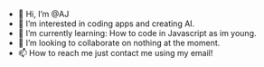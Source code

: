 - 👋 Hi, I’m @AJ
- 👀 I’m interested in coding apps and creating AI.
- 🌱 I’m currently learning: How to code in Javascript as im young.
- 💞️ I’m looking to collaborate on nothing at the moment.
- 📫 How to reach me just contact me using my email!

<!---
GTs5Devy/GTs5Devy is a ✨ special ✨ repository because its `README.md` (this file) appears on your GitHub profile.
You can click the Preview link to take a look at your changes.
--->
